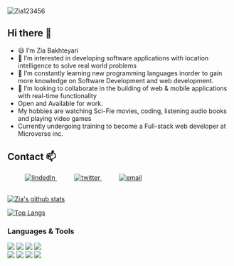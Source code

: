 <p align="left"> <img src="https://komarev.com/ghpvc/?username=Zia123456&label=Profile%20views&color=0e75b6&style=flat" alt="Zia123456" /> </p>

## Hi there :wave:
- :smiley: I’m Zia Bakhteyari
- :eyes: I’m interested in developing software applications with location intelligence to solve real world problems
- :seedling: I’m constantly learning new programming languages inorder to gain more knowledge on Software Development and web development.
- :revolving_hearts:️ I’m looking to collaborate in the building of web & mobile applications with real-time functionality
- Open and Available for work.
- My hobbies are watching Sci-Fie movies, coding, listening audio books and playing video games
- Currently undergoing training to become a Full-stack web developer at Microverse inc.
## Contact :mailbox:
<div>
  <div>
    &ensp;&ensp;&ensp;&ensp;&ensp; <a  href="https://www.linkedin.com/in/mohammad-zia-bakhteyari-8b8a861a5/" target="_blank">
      <img src="https://img.shields.io/badge/Linked%20In-0A66C2.svg?style=for-the-badge&logo=linkedin&logoColor=white" alt="lindedIn"/>
    </a>
    &ensp;&ensp;&ensp;&ensp;&ensp; <a href="https://twitter.com/home" target="_blank">
     <img src="https://img.shields.io/badge/Twitter-1DA1F2.svg?style=for-the-badge&logo=twitter&logoColor=white" alt="twitter"/>
    </a>
    &ensp;&ensp;&ensp;&ensp;&ensp; <a href="mailto:m.ziabakhteyari12@gmail.com?subject=Feedback%20From%20Github&body=Hello," target="_blank">
    <img src="https://img.shields.io/badge/Gmail-D14836?style=for-the-badge&logo=gmail&logoColor=white" alt="email"/>
  </a>
  </div>
</div>
<br/>

[![Zia's github stats](https://github-readme-stats.vercel.app/api?username=Zia123456&show_icons=true&theme=tokyonight)](https://github.com/Zia123456/github-readme-stats)

[![Top Langs](https://github-readme-stats.vercel.app/api/top-langs/?username=Zia123456&show_icons=true&theme=tokyonight&layout=compact)](https://github.com/Zia123456/github-readme-stats)

### Languages & Tools
![](https://img.shields.io/badge/code-HTML-orange)
![](https://img.shields.io/badge/code-CSS-blue)
![](https://img.shields.io/badge/code-Javascript-green)
![](https://img.shields.io/badge/code-Bootsrap-purple)<br>
![](https://img.shields.io/badge/tool-ESLint-blue)
![](https://img.shields.io/badge/tool-StyleLint-yellow)
![](https://img.shields.io/badge/tool-Webhint-green)
![](https://img.shields.io/badge/editor-VSCode-green)
<!---
--->
